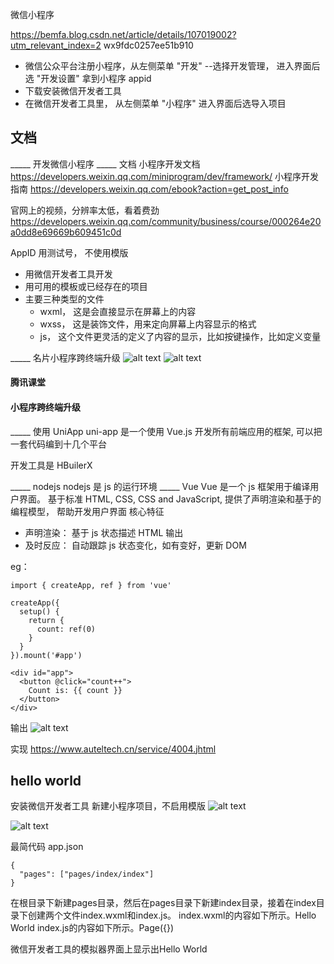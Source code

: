 微信小程序

https://bemfa.blog.csdn.net/article/details/107019002?utm_relevant_index=2
wx9fdc0257ee51b910

- 微信公众平台注册小程序，从左侧菜单 "开发" --选择开发管理， 进入界面后选 "开发设置" 拿到小程序 appid
- 下载安装微信开发者工具
- 在微信开发者工具里， 从左侧菜单 "小程序" 进入界面后选导入项目


## 文档

_____ 开发微信小程序
_____ 文档
小程序开发文档
https://developers.weixin.qq.com/miniprogram/dev/framework/
小程序开发指南
https://developers.weixin.qq.com/ebook?action=get_post_info


官网上的视频，分辨率太低，看着费劲
https://developers.weixin.qq.com/community/business/course/000264e20a0dd8e69669b609451c0d

AppID 用测试号， 不使用模版

- 用微信开发者工具开发
- 用可用的模板或已经存在的项目
- 主要三种类型的文件
    * wxml， 这是会直接显示在屏幕上的内容
    * wxss， 这是装饰文件，用来定向屏幕上内容显示的格式
    * js， 这个文件更灵活的定义了内容的显示，比如按键操作，比如定义变量


_____ 名片小程序跨终端升级
![alt text](image-7.png)
![alt text](image-8.png)

#### 腾讯课堂
#### 小程序跨终端升级
_____ 使用 UniApp 
uni-app 是一个使用 Vue.js 开发所有前端应用的框架,
可以把一套代码编到十几个平台

开发工具是 HBuilerX

_____ nodejs
nodejs 是 js 的运行环境
_____ Vue
Vue 是一个 js 框架用于编译用户界面。
基于标准 HTML, CSS, CSS and JavaScript,
提供了声明渲染和基于的编程模型，
帮助开发用户界面
核心特征
* 声明渲染： 基于 js 状态描述 HTML 输出
* 及时反应： 自动跟踪 js 状态变化，如有变好，更新 DOM 

eg：
```
import { createApp, ref } from 'vue'

createApp({
  setup() {
    return {
      count: ref(0)
    }
  }
}).mount('#app')
```
```
<div id="app">
  <button @click="count++">
    Count is: {{ count }}
  </button>
</div>
```
输出
![alt text](image-9.png)


实现 
https://www.auteltech.cn/service/4004.jhtml



## hello world
安装微信开发者工具
新建小程序项目，不启用模版
![alt text](image-10.png)

![alt text](image-11.png)

最简代码
app.json
```
{
  "pages": ["pages/index/index"]
}
```
在根目录下新建pages目录，然后在pages目录下新建index目录，接着在index目录下创建两个文件index.wxml和index.js。
index.wxml的内容如下所示。<text>Hello World</text>
index.js的内容如下所示。Page({})

微信开发者工具的模拟器界面上显示出Hello World

